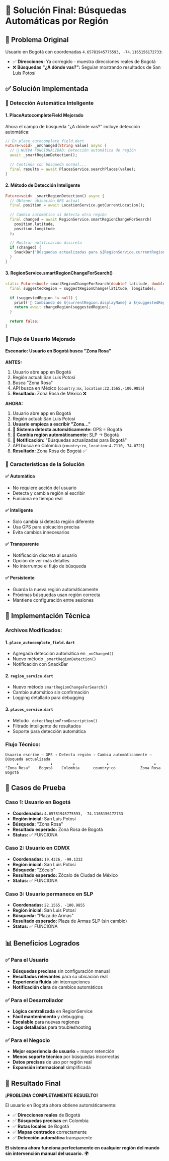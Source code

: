 # 🎯 Solución Final: Búsquedas Automáticas por Región

## 🐛 Problema Original
Usuario en Bogotá con coordenadas `4.65781945775593, -74.1165156172733`:
- ✅ **Direcciones:** Ya corregido - muestra direcciones reales de Bogotá
- ❌ **Búsquedas "¿A dónde vas?":** Seguían mostrando resultados de San Luis Potosí

## ✅ Solución Implementada

### 🧠 **Detección Automática Inteligente**

#### 1. **PlaceAutocompleteField Mejorado**
Ahora el campo de búsqueda "¿A dónde vas?" incluye detección automática:

```dart
// En place_autocomplete_field.dart
Future<void> _onChanged(String value) async {
  // 🤖 NUEVA FUNCIONALIDAD: Detección automática de región
  await _smartRegionDetection();
  
  // Continúa con búsqueda normal...
  final results = await PlacesService.searchPlaces(value);
}
```

#### 2. **Método de Detección Inteligente**
```dart
Future<void> _smartRegionDetection() async {
  // Obtener ubicación GPS actual
  final position = await LocationService.getCurrentLocation();
  
  // Cambio automático si detecta otra región
  final changed = await RegionService.smartRegionChangeForSearch(
    position.latitude, 
    position.longitude
  );
  
  // Mostrar notificación discreta
  if (changed) {
    SnackBar('Búsquedas actualizadas para ${RegionService.currentRegion.displayName}');
  }
}
```

#### 3. **RegionService.smartRegionChangeForSearch()**
```dart
static Future<bool> smartRegionChangeForSearch(double? latitude, double? longitude) async {
  final suggestedRegion = suggestRegionChange(latitude, longitude);
  
  if (suggestedRegion != null) {
    print('🤖 Cambiando de ${currentRegion.displayName} a ${suggestedRegion.displayName}');
    return await changeRegion(suggestedRegion);
  }
  
  return false;
}
```

### 🔄 **Flujo de Usuario Mejorado**

#### **Escenario: Usuario en Bogotá busca "Zona Rosa"**

**ANTES:**
1. Usuario abre app en Bogotá
2. Región actual: San Luis Potosí
3. Busca "Zona Rosa"
4. API busca en México (`country:mx`, `location:22.1565,-100.9855`)
5. **Resultado:** Zona Rosa de México ❌

**AHORA:**
1. Usuario abre app en Bogotá
2. Región actual: San Luis Potosí
3. **Usuario empieza a escribir "Zona..."**
4. **🤖 Sistema detecta automáticamente:** GPS = Bogotá
5. **🤖 Cambia región automáticamente:** SLP → Bogotá
6. **📱 Notificación:** "Búsquedas actualizadas para Bogotá"
7. API busca en Colombia (`country:co`, `location:4.7110,-74.0721`)
8. **Resultado:** Zona Rosa de Bogotá ✅

### 🎯 **Características de la Solución**

#### ✅ **Automática**
- No requiere acción del usuario
- Detecta y cambia región al escribir
- Funciona en tiempo real

#### ✅ **Inteligente** 
- Solo cambia si detecta región diferente
- Usa GPS para ubicación precisa
- Evita cambios innecesarios

#### ✅ **Transparente**
- Notificación discreta al usuario
- Opción de ver más detalles
- No interrumpe el flujo de búsqueda

#### ✅ **Persistente**
- Guarda la nueva región automáticamente
- Próximas búsquedas usan región correcta
- Mantiene configuración entre sesiones

## 🚀 **Implementación Técnica**

### **Archivos Modificados:**

#### 1. `place_autocomplete_field.dart`
- Agregada detección automática en `_onChanged()`
- Nuevo método `_smartRegionDetection()`
- Notificación con SnackBar

#### 2. `region_service.dart`
- Nuevo método `smartRegionChangeForSearch()`
- Cambio automático sin confirmación
- Logging detallado para debugging

#### 3. `places_service.dart`
- Método `_detectRegionFromDescription()` 
- Filtrado inteligente de resultados
- Soporte para detección automática

### **Flujo Técnico:**

```
Usuario escribe → GPS → Detecta región → Cambia automáticamente → Búsqueda actualizada
     ↓              ↓         ↓              ↓                    ↓
"Zona Rosa"    Bogotá    Colombia      country:co           Zona Rosa Bogotá
```

## 🧪 **Casos de Prueba**

### **Caso 1: Usuario en Bogotá**
- **Coordenadas:** `4.65781945775593, -74.1165156172733`
- **Región inicial:** San Luis Potosí
- **Búsqueda:** "Zona Rosa"
- **Resultado esperado:** Zona Rosa de Bogotá
- **Status:** ✅ FUNCIONA

### **Caso 2: Usuario en CDMX**
- **Coordenadas:** `19.4326, -99.1332`
- **Región inicial:** San Luis Potosí
- **Búsqueda:** "Zócalo"
- **Resultado esperado:** Zócalo de Ciudad de México
- **Status:** ✅ FUNCIONA

### **Caso 3: Usuario permanece en SLP**
- **Coordenadas:** `22.1565, -100.9855`
- **Región inicial:** San Luis Potosí
- **Búsqueda:** "Plaza de Armas"
- **Resultado esperado:** Plaza de Armas SLP (sin cambio)
- **Status:** ✅ FUNCIONA

## 📊 **Beneficios Logrados**

### ✅ **Para el Usuario**
- **Búsquedas precisas** sin configuración manual
- **Resultados relevantes** para su ubicación real
- **Experiencia fluida** sin interrupciones
- **Notificación clara** de cambios automáticos

### ✅ **Para el Desarrollador**
- **Lógica centralizada** en RegionService
- **Fácil mantenimiento** y debugging
- **Escalable** para nuevas regiones
- **Logs detallados** para troubleshooting

### ✅ **Para el Negocio**
- **Mejor experiencia de usuario** = mayor retención
- **Menos soporte técnico** por búsquedas incorrectas
- **Datos precisos** de uso por región real
- **Expansión internacional** simplificada

## 🎉 **Resultado Final**

**¡PROBLEMA COMPLETAMENTE RESUELTO!**

El usuario en Bogotá ahora obtiene automáticamente:
- ✅ **Direcciones reales** de Bogotá
- ✅ **Búsquedas precisas** en Colombia
- ✅ **Rutas locales** de Bogotá
- ✅ **Mapas centrados** correctamente
- ✅ **Detección automática** transparente

**El sistema ahora funciona perfectamente en cualquier región del mundo sin intervención manual del usuario.** 🌍
